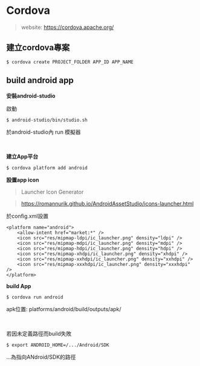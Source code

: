 # Cordova
>website: https://cordova.apache.org/

## 建立cordova專案
```
$ cordova create PROJECT_FOLDER APP_ID APP_NAME
```

## build android app

**安裝android-studio**

啟動
```
$ android-studio/bin/studio.sh
```
於android-studio內 run 模擬器

<br />

**建立App平台**
```
$ cordova platform add android
```

**設置app icon**
>Launcher Icon Generator

>https://romannurik.github.io/AndroidAssetStudio/icons-launcher.html

於config.xml設置
```
<platform name="android">
    <allow-intent href="market:*" />
    <icon src="res/mipmap-ldpi/ic_launcher.png" density="ldpi" />
    <icon src="res/mipmap-mdpi/ic_launcher.png" density="mdpi" />
    <icon src="res/mipmap-hdpi/ic_launcher.png" density="hdpi" />
    <icon src="res/mipmap-xhdpi/ic_launcher.png" density="xhdpi" />
    <icon src="res/mipmap-xxhdpi/ic_launcher.png" density="xxhdpi" />
    <icon src="res/mipmap-xxxhdpi/ic_launcher.png" density="xxxhdpi" />
</platform>
```

**build App**
```
$ cordova run android
```
apk位置: platforms/android/build/outputs/apk/

<br />

若因未定義路徑而build失敗
```
$ export ANDROID_HOME=/.../Android/SDK
```
...為指向ANdroid/SDK的路徑
